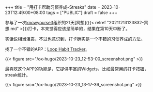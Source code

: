 +++
title = "用打卡帮助习惯养成-Streaks"
date = 2023-10-23T12:49:00+08:00
tags = ["PUBLIC"]
draft = false
+++

参与了一次[knowyourself](https://www.knowyourself.cc/)组织的21天[冥想]({{< relref "20211213123832-冥想.md" >}})打卡，本来觉得应该是简单的，结果在第10天中断了。

实话说相当沮丧，不过也意识到，打卡确实是一个不错的习惯养成的方法。

找了一个不错的APP：[Loop Habit Tracker](https://loophabits.org/)。

{{< figure src="/ox-hugo/2023-10-23_12-53-00_screenshot.png" >}}

最喜欢这个APP的功能是，它提供丰富的Widgets，比如最常用的打卡按钮，streak统计。

{{< figure src="/ox-hugo/2023-10-23_13-17-36_screenshot.png" >}}

<!--more-->
